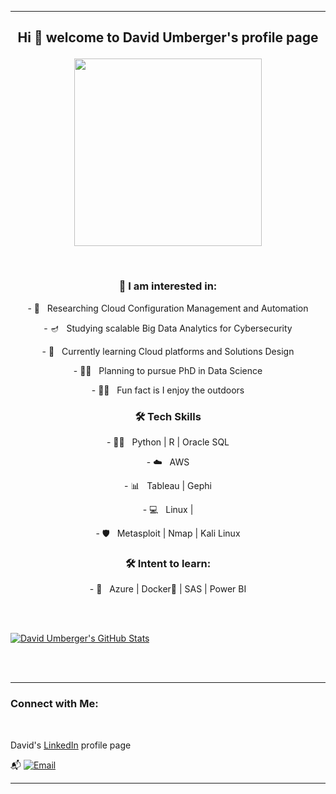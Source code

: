 <!--- ShadowOHDavidAZ75/ShadowOHDavidAZ75 is a ✨ special ✨ repository because its `README.md` (this file) appears on your GitHub profile. You can click the Preview link to take a look at your changes. --->

-------------------------------------------------------


<h2>  
  <p align="center"> Hi 👋 welcome to David Umberger's profile page </p>   
</h2>

<p align="center"> 
  <img src="https://img.freepik.com/premium-photo/laptop-nature-with-social-media-symbols_921479-471.jpg" width="300">
</p>

&nbsp;

<h3>
<p align="center"> 👀 I am interested in: </p>
</h3>

<p align="center"> - 🤔 &nbsp; Researching Cloud Configuration Management and Automation </p>
<p align="center"> - 🪔 &nbsp; Studying scalable Big Data Analytics for Cybersecurity </p>
<p align="center"> - 🌱 &nbsp; Currently learning Cloud platforms and Solutions Design </p>
<p align="center"> - 🧑‍🎓 &nbsp; Planning to pursue PhD in Data Science </p>
<p align="center"> - 🧑‍🎓 &nbsp; Fun fact is I enjoy the outdoors </p>

<h3>
  <p align="center"> 🛠 Tech Skills </p>
</h3>

<p align="center"> - 👨‍💻 &nbsp; Python | R | Oracle SQL </p>  
<p align="center"> - ☁️ &nbsp; AWS  </p>
<p align="center"> - 📊 &nbsp; Tableau | Gephi </p>
<p align="center"> - 💻 &nbsp; Linux |    </p>
<p align="center"> - 🛡️ &nbsp; Metasploit | Nmap | Kali Linux </p>

<h3>
<p align="center"> 🛠 Intent to learn: </p>
</h3>

<p align="center"> - 🔧 &nbsp; Azure | Docker🐳 | SAS | Power BI  </p>




<br/><br/>

[![David Umberger's GitHub Stats](https://github-readme-stats.vercel.app/api?username=ShadowOHDavidAZ75&show_icons=true)](https://github.com/ShadowOHDavidAZ75)

<br/>


<br>



<hr>



<h3>  Connect with Me: </h3>

<br>

<p align="center">

David's [LinkedIn][a_great_profile] profile page

[a_great_profile]: https://www.linkedin.com/in/david-umberger/



📬 <a href="mailto:david.umberger@gmail.com"><img alt="Email" src="https://img.shields.io/badge/Email-david.umberger@gmail.com-blue?style=flat-square&logo=gmail"></a>

</p>

<hr>


